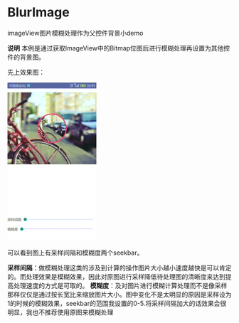 # BlurImage
imageView图片模糊处理作为父控件背景小demo

**说明**
本例是通过获取ImageView中的Bitmap位图后进行模糊处理再设置为其他控件的背景图。

先上效果图：

![效果图][1]

可以看到图上有采样间隔和模糊度两个seekbar。

**采样间隔**：做模糊处理这类的涉及到计算的操作图片大小越小速度越快是可以肯定的。而处理效果是模糊效果，因此对原图进行采样降低待处理图的清晰度来达到提高处理速度的方式是可取的。
**模糊度**：及对图片进行模糊计算处理而不是像采样那样仅仅是通过按长宽比来缩放图片大小。图中变化不是太明显的原因是采样设为1的时候的模糊效果，seekbar的范围我设置的0-5.将采样间隔加大的话效果会很明显，我也不推荐使用原图来模糊处理

  [1]: https://github.com/PandaQAQ/BlurImage/blob/master/image/11.gif "11.gif"
